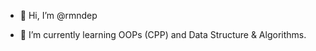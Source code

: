 - 👋 Hi, I’m @rmndep

- 🌱 I’m currently learning OOPs (CPP) and Data Structure & Algorithms.


<!---
rmndep/rmndep is a ✨ special ✨ repository because its `README.md` (this file) appears on your GitHub profile.
You can click the Preview link to take a look at your changes.
--->
